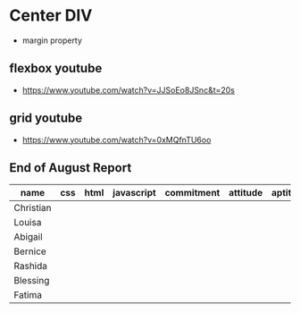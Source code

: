 # Center DIV

- margin property

## flexbox youtube

- https://www.youtube.com/watch?v=JJSoEo8JSnc&t=20s

## grid youtube

- https://www.youtube.com/watch?v=0xMQfnTU6oo

## End of August Report

| name          |      css      | html  | javascript | commitment | attitude | aptitude | position
| ------------- |:-------------:| -------|---------- | -----------|----------|----------|---------|
|Christian       |               |        |           |            |          |          |         |
|Louisa          |               |        |           |            |          |          |         |
|Abigail         |               |        |           |            |          |          |         |
|Bernice         |               |        |           |            |          |          |         |
|Rashida         |               |        |           |            |          |          |         |
|Blessing        |               |        |           |            |          |          |         |
|Fatima          |               |        |           |            |          |          |         |
